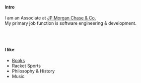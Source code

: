 
#### Intro
I am an Associate at [JP Morgan Chase & Co.](https://www.jpmorganchase.com/) 
<br>
My primary job function is software engineering & development.

<br><br>

#### I like

- [Books](https://www.goodreads.com/0neir0s)
- Racket Sports
- Philosophy & History
- Music

